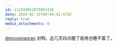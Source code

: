 ```yaml
---
id: 111934851078991426
date: 2024-02-15T09:44:41.475Z
reply: true
media_attachments: 0
---
```


[@muyexiaoran](https://m.cmx.im/@muyexiaoran) 对啊。这几天四点醒了就再也睡不着了。

